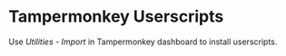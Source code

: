 # Tampermonkey Userscripts

Use _Utilities - Import_ in Tampermonkey dashboard to install userscripts.
